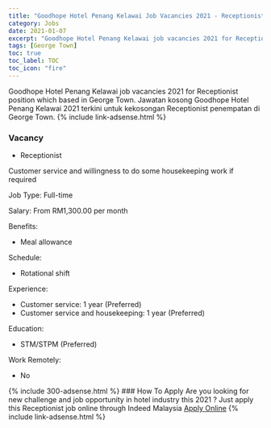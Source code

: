 ```yaml
---
title: "Goodhope Hotel Penang Kelawai Job Vacancies 2021 - Receptionist" 
category: Jobs 
date: 2021-01-07 
excerpt: "Goodhope Hotel Penang Kelawai job vacancies 2021 for Receptionist position which based in George Town. Jawatan kosong Goodhope Hotel Penang Kelawai 2021 terkini untuk kekosongan Receptionist penempatan di George Town" 
tags: [George Town] 
toc: true 
toc_label: TOC 
toc_icon: "fire" 
--- 
```


Goodhope Hotel Penang Kelawai job vacancies 2021 for Receptionist position which based in George Town. Jawatan kosong Goodhope Hotel Penang Kelawai 2021 terkini untuk kekosongan Receptionist penempatan di George Town. 
{% include link-adsense.html %} 
### Vacancy 
- Receptionist 
<div><p>Customer service and willingness to do some housekeeping work if required</p><p>Job Type: Full-time</p><p>Salary: From RM1,300.00 per month</p><p>Benefits:</p><ul><li>Meal allowance</li></ul><p>Schedule:</p><ul><li>Rotational shift</li></ul><p>Experience:</p><ul><li>Customer service: 1 year (Preferred)</li><li>Customer service and housekeeping: 1 year (Preferred)</li></ul><p>Education:</p><ul><li>STM/STPM (Preferred)</li></ul><p>Work Remotely:</p><ul><li>No</li></ul></div> 
{% include 300-adsense.html %} 
### How To Apply 
Are you looking for new challenge and job opportunity in hotel industry this 2021 ?
Just apply this Receptionist job online through Indeed Malaysia 
<a href="https://malaysia.indeed.com/viewjob?jk=061a7a621e61ee3f" class="btn btn--info" target="_blank" rel="nofollow noopenner">Apply Online</a> 
{% include link-adsense.html %} 